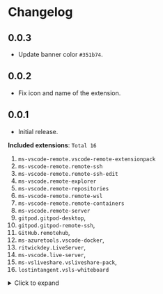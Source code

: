 # Changelog

## 0.0.3

- Update banner color `#351b74`.

## 0.0.2

- Fix icon and name of the extension.

## 0.0.1

- Initial release.

**Included extensions**: `Total 16`

1. `ms-vscode-remote.vscode-remote-extensionpack`
1. `ms-vscode-remote.remote-ssh`
1. `ms-vscode-remote.remote-ssh-edit`
1. `ms-vscode.remote-explorer`
1. `ms-vscode.remote-repositories`
1. `ms-vscode-remote.remote-wsl`
1. `ms-vscode-remote.remote-containers`
1. `ms-vscode.remote-server`
1. `gitpod.gitpod-desktop`,
1. `gitpod.gitpod-remote-ssh`,
1. `GitHub.remotehub`,
1. `ms-azuretools.vscode-docker`,
1. `ritwickdey.LiveServer`,
1. `ms-vscode.live-server`,
1. `ms-vsliveshare.vsliveshare-pack`,
1. `lostintangent.vsls-whiteboard`

<details>
<summary>Click to expand</summary>
<p>

```sh
ms-vscode-remote.vscode-remote-extensionpack
ms-vscode-remote.remote-ssh
ms-vscode-remote.remote-ssh-edit
ms-vscode.remote-explorer
ms-vscode.remote-repositories
ms-vscode-remote.remote-wsl
ms-vscode-remote.remote-containers
ms-vscode.remote-server
gitpod.gitpod-desktop
gitpod.gitpod-remote-ssh
GitHub.remotehub
ms-azuretools.vscode-docker
ritwickdey.LiveServer
ms-vscode.live-server
ms-vsliveshare.vsliveshare-pack
lostintangent.vsls-whiteboard
```

</p>
</details>
